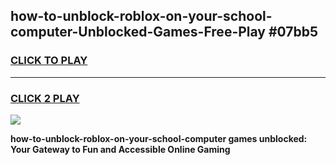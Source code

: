 
## how-to-unblock-roblox-on-your-school-computer-Unblocked-Games-Free-Play #07bb5
<h3>
<a href="https://us.freeplayer.one?title=how-to-unblock-roblox-on-your-school-computer&ref=9M">CLICK TO PLAY</a></h3>
<hr>

<h3>
<a href="https://us.freeplayer.one?title=how-to-unblock-roblox-on-your-school-computer&ref=9M">CLICK 2 PLAY</a>
  
</h3>

<a href="https://us.freeplayer.one?title=how-to-unblock-roblox-on-your-school-computer&ref=9M"><img src="https://clearcache.store/games.png"></a>


**how-to-unblock-roblox-on-your-school-computer games unblocked: Your Gateway to Fun and Accessible Online Gaming**
